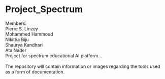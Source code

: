 # Project_Spectrum

Members:
<br>
Pierre S. Linzey
<br>
Mohammed Hammoud
<br>
Nikitha Biju
<br>
Shaurya Kandhari
<br>
Ata Nader
<br>
Project for spectrum educational AI platform...
<br>
<br>
The repository will contain information or images regarding the tools used as a form of documentation.
